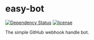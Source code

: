 easy-bot
========
[![Dependency Status](https://david-dm.org/PeterDaveHello/easy-bot.svg)](https://david-dm.org/PeterDaveHello/easy-bot)
[![license](https://img.shields.io/badge/license-MIT-brightgreen.svg?style=flat)](https://github.com/cdnjs/cdnjs/blob/master/MIT-LICENSE)

The simple GitHub webhook handle bot.
